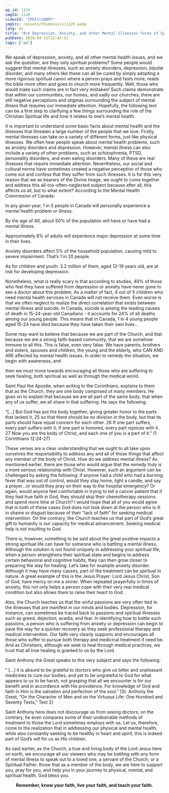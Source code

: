 ```yaml
---
wp_id: 1114
imgId: 1120
videoId: "IPbf1rzN0PY"
imgSrc: /assets/thumbnails/1120.webp
lang: en
title: "Are Depression, Anxiety, and other Mental Illnesses forms of Spiritual problems?"
pubDate: 2018-04-11T22:43:52
tags: ["aa"]
---
```


<p>We speak of depression, anxiety, and all other mental health issues, and we ask the question, are they only spiritual problems? Some people would suggest that mental illnesses, such as anxiety disorders, depression, bipolar disorder, and many others like these can all be cured by simply adopting a more rigorous spiritual canon where a person prays and fasts more, reads the bible more often and goes to church more frequently. Well, those who would make such claims are in fact very mistaken! Such claims demonstrate that within our communities, our homes, and sadly our churches, there are still negative perceptions and stigmas surrounding the subject of mental illness that requires our immediate attention. Hopefully, the following text can be a first step to clarifying a few things surrounding the role of the Christian Spiritual life and how it relates to one’s mental health.</p>
<p>It is important to understand some basic facts about mental health and the illnesses that threaten a large number of the people that we love. Firstly, mental illnesses can take on a variety of different forms, just like physical illnesses. We often hear people speak about mental health problems, such as anxiety disorders and depression. However, mental illness can also include a variety of other problems, such as schizophrenia, PTSD, personality disorders, and even eating disorders. Many of these are real illnesses that require immediate attention. Nevertheless, our social and cultural norms have sometimes created a negative perception of those who come out and confess that they suffer from such illnesses. It is for this very reason that we as bearers of the Divine Image, we ought to come together and address this all-too-often-neglected subject because after all, this affects us all, but to what extent? According to the Mental Health Commission of Canada:</p>
<p>In any given year, 1 in 5 people in Canada will personally experience a mental health problem or illness.</p>
<p>By the age of 40, about 50% of the population will have or have had a mental illness.</p>
<p>Approximately 8% of adults will experience major depression at some time in their lives.</p>
<p>Anxiety disorders affect 5% of the household population, causing mild to severe impairment. That’s 1 in 20 people.</p>
<p>As for children and youth: 3.2 million of them, aged 12-19 years old, are at risk for developing depression.</p>
<p>Nonetheless, what is really scary is that according to studies, 49% of those who feel they have suffered from depression or anxiety have never gone to see a doctor about this problem. As a matter of fact, 4 out of 5 children who need mental health services in Canada will not receive them. Even worse is that we often neglect to realize the direct correlation that exists between mental illness and suicide. In Canada, suicide is among the leading causes of death in 15-24-year-old Canadians - it accounts for 24% of all deaths among our young people. This means that in Canada, 1 in 4 young people aged 15-24 have died because they have taken their own lives…</p>
<p>Some may want to believe that because we are part of the Church, and that because we are a strong faith-based community, that we are somehow immune to all this. This is false, even very false. We have parents, brothers and sisters, spouses and children, the young and the elderly, who CAN AND ARE affected by mental health issues. In order to remedy the situation, we begin with awareness, and</p>
<p>then we must move towards encouraging all those who are suffering to seek healing, both spiritual as well as through the medical world.</p>
<p>Saint Paul the Apostle, when writing to the Corinthians, explains to them that as the Church, they are one body comprised of many members. He goes on to explain that because we are all part of the same body, that when any of us suffer, we all share in that suffering. He says the following:</p>
<p>“[…] But God has put the body together, giving greater honor to the parts that lacked it, 25 so that there should be no division in the body, but that its parts should have equal concern for each other. 26 If one part suffers, every part suffers with it; if one part is honored, every part rejoices with it. 27 Now you are the body of Christ, and each one of you is a part of it.” (1 Corinthians 12:24-27)</p>
<p>These verses are a clear understanding that we ought to all take upon ourselves the responsibility to address any and all of those things that affect any member of the body of Christ. How do we address mental illness? As mentioned earlier, there are those who would argue that the remedy truly is a more serious relationship with Christ. However, such an argument can be challenged by asking the following: if anyone had a child who had a burning fever that was out of control, would they stay home, light a candle, and say a prayer…or would they pray on their way to the hospital emergency? Or again, would anyone feel comfortable in trying to tell a cancer patient that if they had true faith in God, they should skip their chemotherapy sessions and spend more time at Church? I would hope that all of you would agree that in both of these cases God does not look down at the person who is ill in shame or disgust because of their “lack of faith” for seeking medical intervention. On the contrary, the Church teaches us that part of God’s great gift to humanity is our capacity for medical advancement. Seeking medical help is not insulting to God.</p>
<p>There is, however, something to be said about the great positive impacts a strong spiritual life can have for someone who is battling a mental illness. Although the solution is not found uniquely in addressing your spiritual life, when a person strengthens their spiritual state and begins to address certain behavioral and cognitive habits, they can then grow closer to preparing the way for healing. Let’s take for example anxiety disorder. Although it may have many causes, part of the treatment can be spiritual in nature. A great example of this is the Jesus Prayer: Lord Jesus Christ, Son of God, have mercy on me a sinner. When repeated prayerfully in times of anxiety, this not only helps a person cope with their very real medical condition but also allows them to raise their heart to God.</p>
<p>Also, the Church teaches us that the sinful passions are very often tied to the illnesses that are manifest in our minds and bodies. Depression, for instance, can sometimes be traced back to passions and spiritual illnesses such as greed, dejection, acedia, and fear. In identifying how to battle such passions, a person who is suffering from anxiety or depression can begin to pave the way for a quicker recovery as they seek professional therapy and medical intervention. Our faith very clearly supports and encourages all those who suffer to pursue both therapy and medicinal treatment if need be. And as Christians, although we seek to heal through medical practices, we trust that all true healing is granted to us by the Lord.</p>
<p>Saint Anthony the Great speaks to this very subject and says the following:</p>
<p>“ […] it is absurd to be grateful to doctors who give us bitter and unpleasant medicines to cure our bodies, and yet to be ungrateful to God for what appears to us to be harsh, not grasping that all we encounter is for our benefit and in accordance with His providence. For knowledge of God and faith in Him is the salvation and perfection of the soul.” [St. Anthony the Great, “On the Character of Men and on the Virtuous Life: One Hundred and Seventy Texts,” Text 2]</p>
<p>Saint Anthony here does not discourage us from seeing doctors; on the contrary, he even compares some of their undesirable methods of treatment to those the Lord sometimes employs with us. Let us, therefore, come to the realization that in addressing our physical and mental health, while also constantly seeking to be healthy in heart and spirit, this is indeed part of God’s will for us as His children.</p>
<p>As said earlier, as the Church, a true and living body of the Lord Jesus here on earth, we encourage all our viewers who may be battling with any form of mental illness to speak out to a loved one, a servant of the Church, or a Spiritual Father. Know that as a member of the body, we are here to support you, pray for you, and help you in your journey to physical, mental, and spiritual health. God bless you.</p>
<p style="text-align: center;"><strong>Remember, know your faith, live your faith, and teach your faith.</strong></p>
